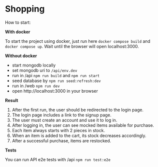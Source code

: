 # Shopping

How to start:

**With docker**

To start the project using docker, just run here `docker compose build` and `docker compose up`. Wait until the browser will open localhost:3000.

**Without docker**

- start mongodb locally
- set mongodb uri to `/api/env.dev`
- run in /api `npm run build` and `npm run start`
- seed database by `npm run seed:refresh:dev`
- run in /web `npm run dev`
- open http://localhost:3000 in your browser

**Result**

1. After the first run, the user should be redirected to the login page.
2. The login page includes a link to the signup page.
3. The user must create an account and use it to log in.
4. After logging in, the user can see mocked items available for purchase.
5. Each item always starts with 2 pieces in stock.
6. When an item is added to the cart, its stock decreases accordingly.
7. After a successful purchase, items are restocked.

**Tests**

You can run API e2e tests with /api `npm run test:e2e`
